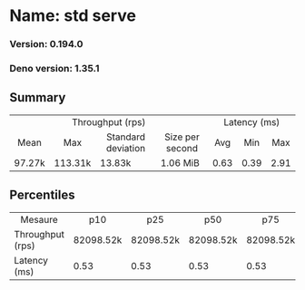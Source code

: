 # Name: std serve 
  
  ### Version: 0.194.0
  ### Deno version: 1.35.1

## Summary
<table>
<tr>
    <td align="center" colspan="4">Throughput (rps)</td>
    <td align="center" colspan="3">Latency (ms)</td>
</tr>
<tr>
    <td align="center">Mean</td>
    <td align="center">Max</td>
    <td align="center">Standard deviation</td>
    <td align="center">Size per second</td>
    <td align="center">Avg</td>
    <td align="center">Min</td>
    <td align="center">Max</td>
</tr>
<tr>
    <td>97.27k</td>
    <td>113.31k</td>
    <td>13.83k</td>
    <td>1.06 MiB</td>
    <td>0.63</td>
    <td>0.39</td>
    <td>2.91</td>
</tr>
</table>

## Percentiles

<table>
<tr>
  <td align="center">Mesaure</td>
  <td align="center">p10</td>
  <td align="center">p25</td>
  <td align="center">p50</td>
  <td align="center">p75</td>
  <td align="center">p90</td>
  <td align="center">p95</td>
  <td align="center">p99</td>
</tr>
<tr>
  <td>Throughput (rps)</td>
  <td>82098.52k</td>
  <td>82098.52k</td>
  <td>82098.52k</td>
  <td>82098.52k</td>
  <td>110884.61k</td>
  <td>113306.19k</td>
  <td>113306.19k</td>
</tr>
<tr>
  <td>Latency (ms)</td>
  <td>0.53</td>
  <td>0.53</td>
  <td>0.53</td>
  <td>0.53</td>
  <td>0.75</td>
  <td>0.83</td>
  <td>1.49</td>
</tr>
</table>
